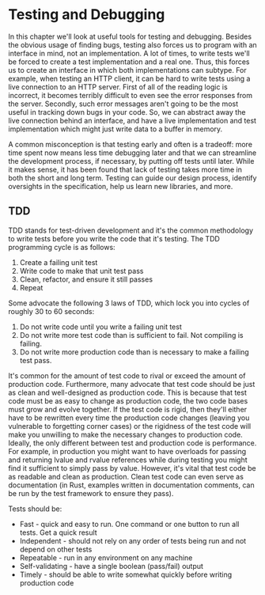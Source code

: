 # Testing and Debugging

In this chapter we'll look at useful tools for testing and debugging. Besides the obvious usage of finding bugs, testing also forces us to program with an interface in mind, not an implementation. A lot of times, to write tests we'll be forced to create a test implementation and a real one. Thus, this forces us to create an interface in which both implementations can subtype. For example, when testing an HTTP client, it can be hard to write tests using a live connection to an HTTP server. First of all of the reading logic is incorrect, it becomes terribly difficult to even see the error responses from the server. Secondly, such error messages aren't going to be the most useful in tracking down bugs in your code. So, we can abstract away the live connection behind an interface, and have a live implementation and test implementation which might just write data to a buffer in memory.

A common misconception is that testing early and often is a tradeoff: more time spent now means less time debugging later and that we can streamline the development process, if necessary, by putting off tests until later. While it makes sense, it has been found that lack of testing takes more time in both the short and long term. Testing can guide our design process, identify oversights in the specification, help us learn new libraries, and more.

## TDD

TDD stands for test-driven development and it's the common methodology to write tests before you write the code that it's testing. The TDD programming cycle is as follows:
1. Create a failing unit test
2. Write code to make that unit test pass
3. Clean, refactor, and ensure it still passes
4. Repeat

Some advocate the following 3 laws of TDD, which lock you into cycles of roughly 30 to 60 seconds:
1. Do not write code until you write a failing unit test
2. Do not write more test code than is sufficient to fail. Not compiling is failing.
3. Do not write more production code than is necessary to make a failing test pass.

It's common for the amount of test code to rival or exceed the amount of production code. Furthermore, many advocate that test code should be just as clean and well-designed as production code. This is because that test code must be as easy to change as production code, the two code bases must grow and evolve together. If the test code is rigid, then they'll either have to be rewritten every time the production code changes (leaving you vulnerable to forgetting corner cases) or the rigidness of the test code will make you unwilling to make the necessary changes to production code. Ideally, the only different between test and production code is performance. For example, in production you might want to have overloads for passing and returning lvalue and rvalue references while during testing you might find it sufficient to simply pass by value. However, it's vital that test code be as readable and clean as production. Clean test code can even serve as documentation (in Rust, examples written in documentation comments, can be run by the test framework to ensure they pass).

Tests should be:
* Fast - quick and easy to run. One command or one button to run all tests. Get a quick result
* Independent - should not rely on any order of tests being run and not depend on other tests
* Repeatable - run in any environment on any machine
* Self-validating - have a single boolean (pass/fail) output
* Timely - should be able to write somewhat quickly before writing production code